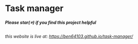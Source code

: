 # Task manager

##### Please star(⭐) if you find this project **helpful** 

###### this website is live at: https://ben64103.github.io/task-manager/